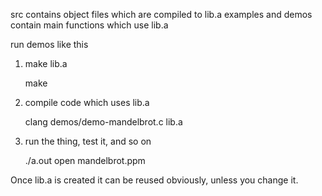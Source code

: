 src contains object files which are compiled to lib.a
examples and demos contain main functions which use lib.a

run demos like this

1. make lib.a

	make

2. compile code which uses lib.a

	clang demos/demo-mandelbrot.c lib.a

3. run the thing, test it, and so on

	./a.out
	open mandelbrot.ppm


Once lib.a is created it can be reused obviously, unless you change it.

